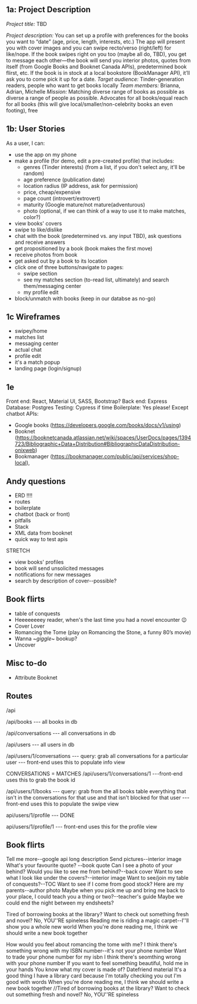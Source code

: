 ## 1a: Project Description

_Project title:_ TBD

_Project description:_ You can set up a profile with preferences for the books you want to “date” (age, price, length, interests, etc.) The app will present you with cover images and you can swipe recto/verso (right/left) for like/nope. If the book swipes right on you too (maybe all do, TBD), you get to message each other—the book will send you interior photos, quotes from itself (from Google Books and Booknet Canada APIs), predetermined book flirst, etc. If the book is in stock at a local bookstore (BookManager API), it’ll ask you to come pick it up for a date.
_Target audience:_ Tinder-generation readers, people who want to get books locally
_Team members:_ Brianna, Adrian, Michelle
_Mission:_ Matching diverse range of books as possible as diverse a range of people as possible. Advocates for all books/equal reach for all books (this will give local/smaller/non-celebrity books an even footing), free

## 1b: User Stories

As a user, I can:

- use the app on my phone
- make a profile (for demo, edit a pre-created profile) that includes:
  - genres (Tinder interests) (from a list, if you don't select any, it'll be random)
  - age preference (publication date)
  - location radius (IP address, ask for permission)
  - price, cheap/expensive
  - page count (introvert/extrovert)
  - maturity (Google mature/not mature(adventurous)
  - photo (optional, if we can think of a way to use it to make matches, color?)
- view books' covers
- swipe to like/dislike
- chat with the book (predetermined vs. any input TBD), ask questions and receive answers
- get propositioned by a book (book makes the first move)
- receive photos from book
- get asked out by a book to its location
- click one of three buttons/navigate to pages:
  - swipe section
  - see my matches section (to-read list, ultimately) and search them/messaging center
  - my profile edit
- block/unmatch with books (keep in our databse as no-go)

## 1c Wireframes

- swipey/home
- matches list
- messaging center
- actual chat
- profile edit
- it's a match popup
- landing page (login/signup)

## 1e

Front end: React, Material UI, SASS, Bootstrap?
Back end: Express
Database: Postgres
Testing: Cypress if time
Boilerplate: Yes please! Except chatbot
APIs:

- Google books (https://developers.google.com/books/docs/v1/using)
- Booknet (https://booknetcanada.atlassian.net/wiki/spaces/UserDocs/pages/1394723/Bibliographic+Data+Distribution#BibliographicDataDistribution-onixweb)
- Bookmanager (https://bookmanager.com/public/api/services/shop-local),

##

## Andy questions

- ERD !!!!
- routes
- boilerplate
- chatbot (back or front)
- pitfalls
- Stack
- XML data from booknet
- quick way to test apis

STRETCH

- view books' profiles
- book will send unsolicited messages
- notifications for new messages
- search by description of cover--possible?

## Book flirts

- table of conquests
- Heeeeeeeey reader, when's the last time you had a novel encounter :wink:
- Cover Lover
- Romancing the Tome (play on Romancing the Stone, a funny 80’s movie)
- Wanna _~giggle_~ bookup?
- Uncover

## Misc to-do

- Attribute Booknet

## Routes

/api

/api/books --- all books in db

/api/conversations --- all conversations in db

/api/users --- all users in db

/api/users/1/conversations --- query: grab all conversations for a particular user
--- front-end uses this to populate info view

CONVERSATIONS = MATCHES
/api/users/1/conversations/1
---front-end uses this to grab the book id

/api/users/1/books --- query: grab from the all books table everything that isn't in the conversations for that use and that isn't blocked for that user
--- front-end uses this to populate the swipe view

api/users/1/profile --- DONE

api/users/1/profile/1
--- front-end uses this for the profile view

## Book flirts

Tell me more--google api long description
Send pictures--interior image
What's your favourite quote? --book quote
Can I see a photo of your behind? Would you like to see me from behind?--back cover
Want to see what I look like under the covers?--interior image
Want to see/join my table of conquests?--TOC
Want to see if I come from good stock? Here are my parents--author photo
Maybe when you pick me up and bring me back to your place, I could teach you a thing or two?--teacher's guide
Maybe we could end the night between my endsheets?

Tired of borrowing books at the library? Want to check out something fresh and novel?
No, YOU''RE spineless
Reading me is riding a magic carpet--I''ll show you a whole new world
When you're done reading me, I think we should write a new book together

How would you feel about romancing the tome with me?
I think there's something wrong with my ISBN number--it's not your phone number
Want to trade your phone number for my isbn
I think there's seomthing wrong with your phone number
If you want to feel something beautiful, hold me in your hands
You know what my cover is made of? Datefriend material
It's a good thing I have a library card because I'm totally checking you out
I'm good with words
When you're done reading me, I think we should write a new book together
//Tired of borrowing books at the library? Want to check out something fresh and novel?
No, YOU''RE spineless
